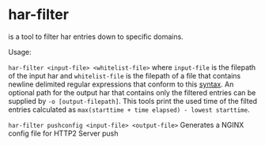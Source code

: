 # har-filter

is a tool to filter har entries down to specific domains.

Usage:

`har-filter <input-file> <whitelist-file>`
where `input-file` is the filepath of the input har and `whitelist-file` is the filepath of a file that contains newline delimited regular expressions that conform to this [syntax](https://docs.rs/regex/1.3.9/regex/#syntax). An optional path for the output har that contains only the filtered entries can be supplied by `-o [output-filepath]`.
This tools print the used time of the filted entries calculated as `max(starttime + time elapsed) - lowest starttime`.

`har-filter pushconfig <input-file> <output-file>`
Generates a NGINX config file for HTTP2 Server push
